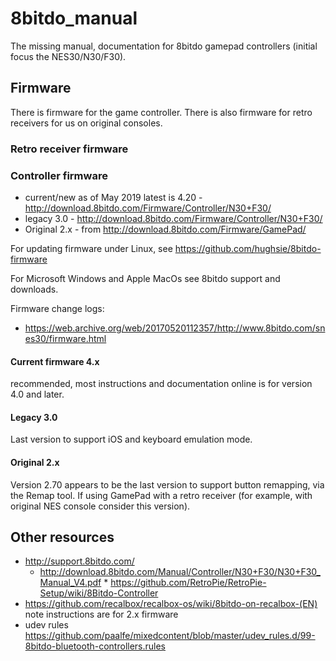 # 8bitdo_manual

The missing manual, documentation for 8bitdo gamepad controllers (initial focus the NES30/N30/F30).

## Firmware

There is firmware for the game controller.
There is also firmware for retro receivers for us on original consoles.

### Retro receiver firmware

### Controller firmware

  * current/new as of May 2019 latest is 4.20 - http://download.8bitdo.com/Firmware/Controller/N30+F30/
  * legacy 3.0 - http://download.8bitdo.com/Firmware/Controller/N30+F30/
  * Original 2.x - from http://download.8bitdo.com/Firmware/GamePad/

For updating firmware under Linux, see https://github.com/hughsie/8bitdo-firmware

For Microsoft Windows and Apple MacOs see 8bitdo support and downloads.

Firmware change logs:

  * https://web.archive.org/web/20170520112357/http://www.8bitdo.com/snes30/firmware.html


#### Current firmware 4.x

recommended, most instructions and documentation online is for version 4.0 and later.

#### Legacy 3.0

Last version to support iOS and keyboard emulation mode.

#### Original 2.x

Version 2.70 appears to be the last version to support button remapping, via the Remap tool.
If using GamePad with a retro receiver (for example, with original NES console consider this version).

## Other resources

  * http://support.8bitdo.com/
      * http://download.8bitdo.com/Manual/Controller/N30+F30/N30+F30_Manual_V4.pdf  * https://github.com/RetroPie/RetroPie-Setup/wiki/8Bitdo-Controller
  * https://github.com/recalbox/recalbox-os/wiki/8bitdo-on-recalbox-(EN) note instructions are for 2.x firmware
  * udev rules https://github.com/paalfe/mixedcontent/blob/master/udev_rules.d/99-8bitdo-bluetooth-controllers.rules

